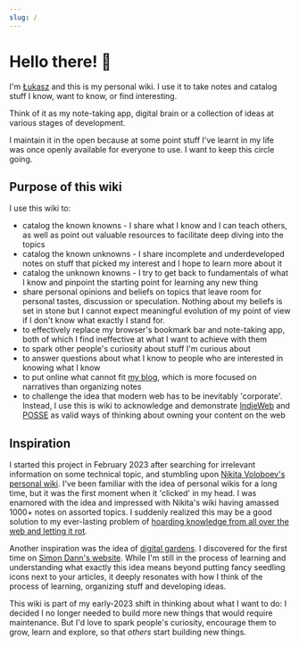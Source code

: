```yaml
---
slug: /
---
```


# Hello there! 👋

I'm [Łukasz](https://lukaszwojcik.net/) and this is my personal wiki. I use it to take notes and catalog stuff I know, want to know, or find interesting.

Think of it as my note-taking app, digital brain or a collection of ideas at various stages of development.

I maintain it in the open because at some point stuff I've learnt in my life was once openly available for everyone to use. I want to keep this circle going.

## Purpose of this wiki

I use this wiki to:

- catalog the known knowns - I share what I know and I can teach others, as well as point out valuable resources to facilitate deep diving into the topics
- catalog the known unknowns - I share incomplete and underdeveloped notes on stuff that picked my interest and I hope to learn more about it
- catalog the unknown knowns - I try to get back to fundamentals of what I know and pinpoint the starting point for learning any new thing
- share personal opinions and beliefs on topics that leave room for personal tastes, discussion or speculation. Nothing about my beliefs is set in stone but I cannot expect meaningful evolution of my point of view if I don't know what exactly I stand for.
- to effectively replace my browser's bookmark bar and note-taking app, both of which I find ineffective at what I want to achieve with them
- to spark other people's curiosity about stuff I'm curious about
- to answer questions about what I know to people who are interested in knowing what I know
- to put online what cannot fit [my blog](https://offbeatbits.com/), which is more focused on narratives than organizing notes
- to challenge the idea that modern web has to be inevitably 'corporate'. Instead, I use this is wiki to acknowledge and demonstrate [IndieWeb](https://indieweb.org/) and [POSSE](https://indieweb.org/POSSE) as valid ways of thinking about owning your content on the web

## Inspiration

I started this project in February 2023 after searching for irrelevant information on some technical topic, and stumbling upon [Nikita Voloboev's personal wiki](wiki.nikiv.dev/). I've been familiar with the idea of personal wikis for a long time, but it was the first moment when it 'clicked' in my head. I was enamored with the idea and impressed with Nikita's wiki having amassed 1000+ notes on assorted topics. I suddenly realized this may be a good solution to my ever-lasting problem of [hoarding knowledge from all over the web and letting it rot](https://offbeatbits.com/the-quest-for-purging-my-bookmarks/).

Another inspiration was the idea of [digital gardens](https://maggieappleton.com/garden-history). I discovered for the first time on [Simon Dann's website](https://photogabble.co.uk/glossary/growth/). While I'm still in the process of learning and understanding what exactly this idea means beyond putting fancy seedling icons next to your articles, it deeply resonates with how I think of the process of learning, organizing stuff and developing ideas.

This wiki is part of my early-2023 shift in thinking about what I want to do: I decided I no longer needed to build more new things that would require maintenance. But I'd love to spark people's curiosity, encourage them to grow, learn and explore, so that _others_ start building new things.
